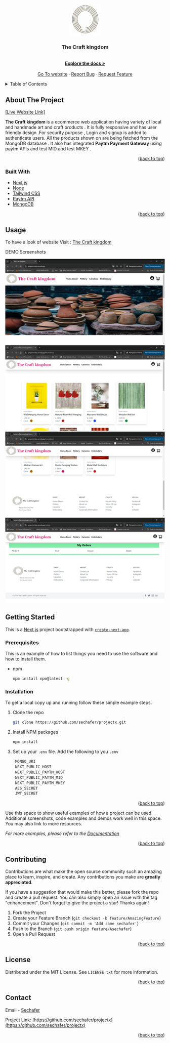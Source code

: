<div id="top"></div>
<!--
*** Thanks for checking out the Best-README-Template. If you have a suggestion
*** that would make this better, please fork the repo and create a pull request
*** or simply open an issue with the tag "enhancement".
*** Don't forget to give the project a star!
*** Thanks again! Now go create something AMAZING! :D
-->



<!-- PROJECT SHIELDS -->
<!--
*** I'm using markdown "reference style" links for readability.
*** Reference links are enclosed in brackets [ ] instead of parentheses ( ).
*** See the bottom of this document for the declaration of the reference variables
*** for contributors-url, forks-url, etc. This is an optional, concise syntax you may use.
***
-->
<!-- [![Contributors][contributors-shield]][contributors-url]
[![Forks][forks-shield]][forks-url]
[![Stargazers][stars-shield]][stars-url]
[![Issues][issues-shield]][issues-url]
[![MIT License][license-shield]][license-url]
[![LinkedIn][linkedin-shield]][linkedin-url] -->



<!-- PROJECT LOGO -->
<br />
<div align="center">
  <a href="https://github.com/sechafer/projectx">
    <img src="public/logo.png" alt="Logo" width="100" height="100">
  </a>

<h3 align="center">The Craft kingdom</h3>

  <p align="center">
    <br />
    <a href="https://github.com/sechafer/projectx"><strong>Explore the docs »</strong></a>
    <br />
    <br />
    <a href="https://projectx-lilac.vercel.app">Go To website</a>
    ·
    <a href="https://github.com/sechafer/projectx/issues">Report Bug</a>
    ·
    <a href="https://github.com/sechafer/projectx/issues">Request Feature</a>
  </p>
</div>



<!-- TABLE OF CONTENTS -->
<details>
  <summary>Table of Contents</summary>
  <ol>
    <li>
      <a href="#about-the-project">About The Project</a>
      <ul>
        <li><a href="#built-with">Built With</a></li>
      </ul>
    </li>
    <li><a href="#usage">Usage</a></li>
    <li>
      <a href="#getting-started">Getting Started</a>
      <ul>
        <li><a href="#prerequisites">Prerequisites</a></li>
        <li><a href="#installation">Installation</a></li>
      </ul>
    </li>
    <li><a href="#contributing">Contributing</a></li>
    <li><a href="#license">License</a></li>
    <li><a href="#contact">Contact</a></li>
    <li><a href="#acknowledgments">Acknowledgments</a></li>
  </ol>
</details>



<!-- ABOUT THE PROJECT -->
## About The Project

[[Live Website Link]](https://projectx-lilac.vercel.app)

<b>The Craft kingdom </b> is a ecommerce web application having variety of local and handmade art and craft products . It is fully responsive and has user friendly design .For security purpose , Login and signup is added to authenticate users. All the products shown on are being  fetched from the MongoDB database . It also has integrated <b>Paytm Payment Gateway</b> using paytm APIs and test MID and test MKEY . 


<p align="right">(<a href="#top">back to top</a>)</p>



### Built With

* [Next.js](https://nextjs.org/)
* [Node](https://nodejs.org/en/docs/)
* [Tailwind CSS](https://tailwindcss.com/)
* [Paytm API](https://business.paytm.com/docs/js-checkout/)
* [MongoDB](https://www.mongodb.com/)

<p align="right">(<a href="#top">back to top</a>)</p>


<!-- USAGE EXAMPLES -->
## Usage
To have a look of website Visit : <a href='https://projectx-lilac.vercel.app/login'>The Craft kingdom </a>

DEMO Screenshots 

<img src="https://github.com/sechafer/projectx/blob/main/Screenshots/Screenshot%20(14).png?raw=true" alt="im" >
<br>

<img src="https://github.com/sechafer/projectx/blob/main/Screenshots/Screenshot%20(15).png?raw=true" alt="im" >
<img src="https://github.com/sechafer/projectx/blob/main/Screenshots/Screenshot%20(16).png?raw=true" alt="im" >
<img src="https://github.com/sechafer/projectx/blob/main/Screenshots/Screenshot%20(18).png?raw=true" alt="im" >


<!-- GETTING STARTED -->
## Getting Started

This is a [Next.js](https://nextjs.org/) project bootstrapped with [`create-next-app`](https://github.com/vercel/next.js/tree/canary/packages/create-next-app).


### Prerequisites

This is an example of how to list things you need to use the software and how to install them.
* npm
  ```sh
  npm install npm@latest -g
  ```

### Installation
To get a local copy up and running follow these simple example steps.

1. Clone the repo
   ```sh
   git clone https://github.com/sechafer/projectx.git
   ```
2. Install NPM packages
   ```sh
   npm install
   ```
3. Set up your  `.env` file. Add the following to you `.env `
   ```js
    MONGO_URI 
    NEXT_PUBLIC_HOST 
    NEXT_PUBLIC_PAYTM_HOST
    NEXT_PUBLIC_PAYTM_MID
    NEXT_PUBLIC_PAYTM_MKEY 
    AES_SECRET
    JWT_SECRET 
   ```

<p align="right">(<a href="#top">back to top</a>)</p>





Use this space to show useful examples of how a project can be used. Additional screenshots, code examples and demos work well in this space. You may also link to more resources.

_For more examples, please refer to the [Documentation](https://example.com)_

<p align="right">(<a href="#top">back to top</a>)</p>


<!-- CONTRIBUTING -->
## Contributing

Contributions are what make the open source community such an amazing place to learn, inspire, and create. Any contributions you make are **greatly appreciated**.

If you have a suggestion that would make this better, please fork the repo and create a pull request. You can also simply open an issue with the tag "enhancement".
Don't forget to give the project a star! Thanks again!

1. Fork the Project
2. Create your Feature Branch (`git checkout -b feature/AmazingFeature`)
3. Commit your Changes (`git commit -m 'Add some sechafer'`)
4. Push to the Branch (`git push origin feature/Asechafer`)
5. Open a Pull Request

<p align="right">(<a href="#top">back to top</a>)</p>



<!-- LICENSE -->
## License

Distributed under the MIT License. See `LICENSE.txt` for more information.

<p align="right">(<a href="#top">back to top</a>)</p>



<!-- CONTACT -->
## Contact

Email  -  <a href="mailto:sechafer@gmail.com">Sechafer </a>

Project Link: [https://github.com/sechafer/projectx](https://github.com/sechafer/projectx)

<p align="right">(<a href="#top">back to top</a>)</p>
